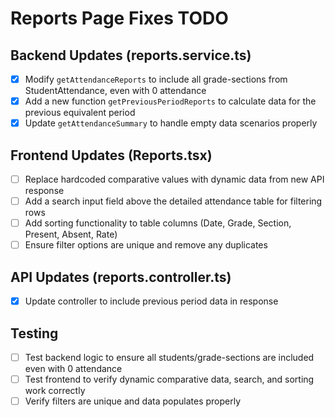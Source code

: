 # Reports Page Fixes TODO

## Backend Updates (reports.service.ts)
- [x] Modify `getAttendanceReports` to include all grade-sections from StudentAttendance, even with 0 attendance
- [x] Add a new function `getPreviousPeriodReports` to calculate data for the previous equivalent period
- [x] Update `getAttendanceSummary` to handle empty data scenarios properly

## Frontend Updates (Reports.tsx)
- [ ] Replace hardcoded comparative values with dynamic data from new API response
- [ ] Add a search input field above the detailed attendance table for filtering rows
- [ ] Add sorting functionality to table columns (Date, Grade, Section, Present, Absent, Rate)
- [ ] Ensure filter options are unique and remove any duplicates

## API Updates (reports.controller.ts)
- [x] Update controller to include previous period data in response

## Testing
- [ ] Test backend logic to ensure all students/grade-sections are included even with 0 attendance
- [ ] Test frontend to verify dynamic comparative data, search, and sorting work correctly
- [ ] Verify filters are unique and data populates properly
